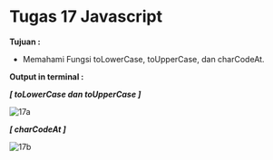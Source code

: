# Tugas 17 Javascript

<b>Tujuan : </b>
<ul>
  <li>Memahami Fungsi toLowerCase, toUpperCase, dan charCodeAt.</li>
</ul>

<b>Output in terminal : </b>

<b><i>[ toLowerCase dan toUpperCase ]</i></b>

![17a](https://user-images.githubusercontent.com/92837751/184463190-18132260-01e7-4122-8b6e-cf270d5ccd12.jpg)

<b><i>[ charCodeAt ]</i></b>

![17b](https://user-images.githubusercontent.com/92837751/184463191-1433bea0-2294-4a21-b67c-10ace35200e6.jpg)
